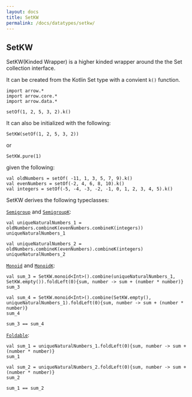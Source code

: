 ```yaml
---
layout: docs
title: SetKW
permalink: /docs/datatypes/setkw/
---
```


## SetKW

SetKW(Kinded Wrapper) is a higher kinded wrapper around the the Set collection interface. 

It can be created from the Kotlin Set type with a convient `k()` function.

```kotlin:ank
import arrow.*
import arrow.core.*
import arrow.data.*

setOf(1, 2, 5, 3, 2).k()
```

It can also be initialized with the following:

```kotlin:ank
SetKW(setOf(1, 2, 5, 3, 2))
```
or
```kotlin:ank
SetKW.pure(1)
```

given the following:
```kotlin:ank
val oldNumbers = setOf( -11, 1, 3, 5, 7, 9).k()
val evenNumbers = setOf(-2, 4, 6, 8, 10).k()
val integers = setOf(-5, -4, -3, -2, -1, 0, 1, 2, 3, 4, 5).k()
```
SetKW derives the following typeclasses:

[`Semigroup`](/docs/typeclasses/semigroup/) and [`SemigroupK`](/docs/typeclasses/semigroupk/):
```kotlin:ank
val uniqueNaturalNumbers_1 = oldNumbers.combineK(evenNumbers.combineK(integers))
uniqueNaturalNumbers_1
```
```kotlin:ank
val uniqueNaturalNumbers_2 = oldNumbers.combineK(evenNumbers).combineK(integers)
uniqueNaturalNumbers_2
```
[`Monoid`](/docs/typeclasses/monoid/) and [`MonoidK`](/docs/typeclasses/monoidk/):
```kotlin:ank
val sum_3 = SetKW.monoid<Int>().combine(uniqueNaturalNumbers_1, SetKW.empty()).foldLeft(0){sum, number -> sum + (number * number)}
sum_3
```
```kotlin:ank
val sum_4 = SetKW.monoid<Int>().combine(SetKW.empty(), uniqueNaturalNumbers_1).foldLeft(0){sum, number -> sum + (number * number)}
sum_4
```
```kotlin:ank
sum_3 == sum_4
```
[`Foldable`](/docs/typeclasses/foldable/):
```kotlin:ank
val sum_1 = uniqueNaturalNumbers_1.foldLeft(0){sum, number -> sum + (number * number)}
sum_1
```
```kotlin:ank
val sum_2 = uniqueNaturalNumbers_2.foldLeft(0){sum, number -> sum + (number * number)}
sum_2
```
```kotlin:ank
sum_1 == sum_2
```
